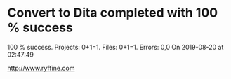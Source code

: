 # Convert to Dita  completed with 100 % success

100 % success. Projects: 0+1=1.  Files: 0+1=1. Errors: 0,0  On 2019-08-20 at 02:47:49





http://www.ryffine.com
